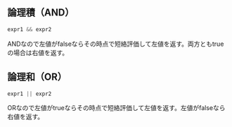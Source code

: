 ## 論理積（AND）

```jsx
expr1 && expr2
```

ANDなので左値がfalseならその時点で短絡評価して左値を返す。両方ともtrueの場合は右値を返す。

## 論理和（OR）

```jsx
expr1 || expr2
```

ORなので左値がtrueならその時点で短絡評価して左値を返す。左値がfalseなら右値を返す。